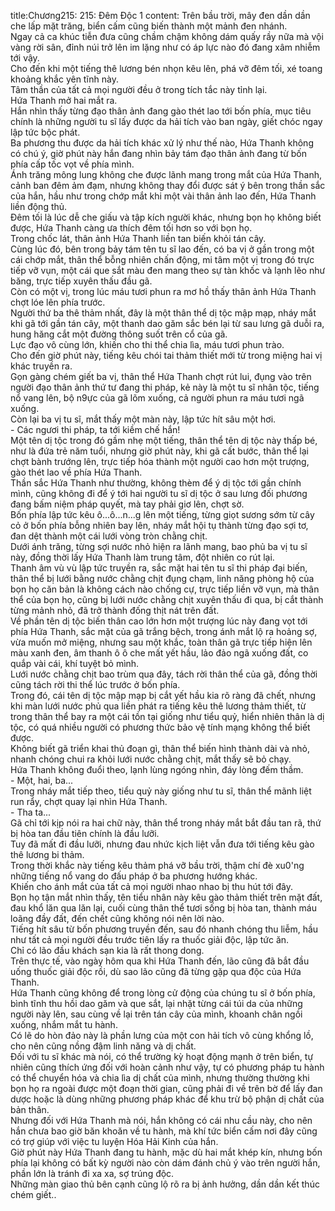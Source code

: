 title:Chương215: 215: Đêm Độc 1
content:
Trên bầu trời, mây đen dần dần che lấp mặt trăng, biển cấm cũng biến thành một mảnh đen nhánh.<br>Ngay cả ca khúc tiễn đưa cũng chầm chậm không dám quấy rầy nữa mà vội vàng rời sân, đỉnh núi trở lên im lặng như có áp lực nào đó đang xâm nhiễm tới vậy.<br>Cho đến khi một tiếng thê lương bén nhọn kêu lên, phá vỡ đêm tối, xé toang khoảng khắc yên tĩnh này.<br>Tâm thần của tất cả mọi người đều ở trong tích tắc này tỉnh lại.<br>Hứa Thanh mở hai mắt ra.<br>Hắn nhìn thấy từng đạo thân ảnh đang gào thét lao tới bốn phía, mục tiêu chính là những người tu sĩ lấy được da hải tích vào ban ngày, giết chóc ngay lập tức bộc phát.<br>Ba phương thu được da hải tích khác xử lý như thế nào, Hứa Thanh không có chú ý, giờ phút này hắn đang nhìn bảy tám đạo thân ảnh đang từ bốn phía cấp tốc vọt về phía mình.<br>Ánh trăng mông lung không che được lãnh mang trong mắt của Hứa Thanh, cảnh ban đêm ảm đạm, nhưng không thay đổi được sát ý bên trong thần sắc của hắn, hầu như trong chớp mắt khi một vài thân ảnh lao đến, Hứa Thanh liền động thủ.<br>Đêm tối là lúc dễ che giấu và tập kích người khác, nhưng bọn họ không biết được, Hứa Thanh càng ưa thích đêm tối hơn so với bọn họ.<br>Trong chốc lát, thân ảnh Hứa Thanh liền tan biến khỏi tán cây.<br>Cùng lúc đó, bên trong bảy tám tên tu sĩ lao đến, có ba vị ở gần trong một cái chớp mắt, thân thể bỗng nhiên chấn động, mi tâm một vị trong đó trực tiếp vỡ vụn, một cái que sắt màu đen mang theo sự tàn khốc và lạnh lẽo như băng, trực tiếp xuyên thấu đầu gã.<br>Còn có một vị, trong lúc máu tươi phun ra mơ hồ thấy thân ảnh Hứa Thanh chợt lóe lên phía trước.<br>Người thứ ba thê thảm nhất, đây là một thân thể dị tộc mập mạp, nháy mắt khi gã tới gần tán cây, một thanh dao găm sắc bén lại từ sau lưng gã duỗi ra, hung hăng cắt một đường thông suốt trên cổ của gã.<br>Lực đạo vô cùng lớn, khiến cho thi thể chia lìa, máu tươi phun trào.<br>Cho đến giờ phút này, tiếng kêu chói tai thảm thiết mới từ trong miệng hai vị khác truyền ra.<br>Gọn gàng chém giết ba vị, thân thể Hứa Thanh chợt rút lui, đụng vào trên người đạo thân ảnh thứ tư đang thi pháp, kẻ này là một tu sĩ nhân tộc, tiếng nổ vang lên, bộ n9ực của gã lõm xuống, cả người phun ra máu tươi ngã xuống.<br>Còn lại ba vị tu sĩ, mắt thấy một màn này, lập tức hít sâu một hơi.<br>- Các ngươi thi pháp, ta tới kiềm chế hắn!<br>Một tên dị tộc trong đó gầm nhẹ một tiếng, thân thể tên dị tộc này thấp bé, như là đứa trẻ năm tuổi, nhưng giờ phút này, khi gã cất bước, thân thể lại chợt bành trướng lên, trực tiếp hóa thành một người cao hơn một trượng, gào thét lao về phía Hứa Thanh.<br>Thần sắc Hứa Thanh như thường, không thèm để ý dị tộc tới gần chính mình, cũng không đi để ý tới hai người tu sĩ dị tộc ở sau lưng đối phương đang bấm niệm pháp quyết, mà tay phải giơ lên, chợt sờ.<br>Bốn phía lập tức kêu ô...ô...n...g lên một tiếng, từng giọt sương sớm từ cây cỏ ở bốn phía bỗng nhiên bay lên, nháy mắt hội tụ thành từng đạo sợi tơ, đan dệt thành một cái lưới vòng tròn chằng chịt.<br>Dưới ánh trăng, từng sợi nước nhỏ hiện ra lãnh mang, bao phủ ba vị tu sĩ này, đồng thời lấy Hứa Thanh làm trung tâm, đột nhiên co rút lại.<br>Thanh âm vù vù lập tức truyền ra, sắc mặt hai tên tu sĩ thi pháp đại biến, thân thể bị lưới bằng nước chằng chịt đụng chạm, linh năng phòng hộ của bọn họ căn bản là không cách nào chống cự, trực tiếp liền vỡ vụn, mà thân thể của bọn họ, cũng bị lưới nước chằng chịt xuyên thấu đi qua, bị cắt thành từng mảnh nhỏ, đã trở thành đống thịt nát trên đất.<br>Về phần tên dị tộc biến thân cao lớn hơn một trượng lúc này đang vọt tới phía Hứa Thanh, sắc mặt của gã trắng bệch, trong ánh mắt lộ ra hoảng sợ, vừa muốn mở miệng, nhưng sau một khắc, toàn thân gã trực tiếp hiện lên màu xanh đen, âm thanh ô ô che mất yết hầu, lảo đảo ngã xuống đất, co quắp vài cái, khí tuyệt bỏ mình.<br>Lưới nước chằng chịt bao trùm qua đây, tách rời thân thể của gã, đồng thời cũng tách rời thi thể lúc trước ở bốn phía.<br>Trong đó, cái tên dị tộc mập mạp bị cắt yết hầu kia rõ ràng đã chết, nhưng khi màn lưới nước phủ qua liền phát ra tiếng kêu thê lương thảm thiết, từ trong thân thể bay ra một cái tồn tại giống như tiểu quỷ, hiển nhiên thân là dị tộc, có quá nhiều người có phương thức bảo vệ tính mạng không thể biết được.<br>Không biết gã triển khai thủ đoạn gì, thân thể biến hình thành dài và nhỏ, nhanh chóng chui ra khỏi lưới nước chằng chịt, mắt thấy sẽ bỏ chạy.<br>Hứa Thanh không đuổi theo, lạnh lùng ngóng nhìn, đáy lòng đếm thầm.<br>- Một, hai, ba...<br>Trong nháy mắt tiếp theo, tiểu quỷ này giống như tu sĩ, thân thể mãnh liệt run rẩy, chợt quay lại nhìn Hứa Thanh.<br>- Tha ta...<br>Gã chỉ tới kịp nói ra hai chữ này, thân thể trong nháy mắt bắt đầu tan rã, thứ bị hòa tan đầu tiên chính là đầu lưỡi.<br>Tuy đã mất đi đầu lưỡi, nhưng đau nhức kịch liệt vẫn đưa tới tiếng kêu gào thê lương bi thảm.<br>Trong thời khắc này tiếng kêu thảm phá vỡ bầu trời, thậm chí đè xu0'ng những tiếng nổ vang do đấu pháp ở ba phương hướng khác.<br>Khiến cho ánh mắt của tất cả mọi người nhao nhao bị thu hút tới đây.<br>Bọn họ tận mắt nhìn thấy, tên tiểu nhân này kêu gào thảm thiết trên mặt đất, đau khổ lăn qua lăn lại, cuối cùng thân thể tươi sống bị hòa tan, thành máu loãng đầy đất, đến chết cũng không nói nên lời nào.<br>Tiếng hít sâu từ bốn phương truyền đến, sau đó nhanh chóng thu liễm, hầu như tất cả mọi người đều trước tiên lấy ra thuốc giải độc, lập tức ăn.<br>Chỉ có lão đầu khách sạn kia là rất thong dong.<br>Trên thực tế, vào ngày hôm qua khi Hứa Thanh đến, lão cũng đã bắt đầu uống thuốc giải độc rồi, dù sao lão cũng đã từng gặp qua độc của Hứa Thanh.<br>Hứa Thanh cũng không để trong lòng cử động của chúng tu sĩ ở bốn phía, bình tĩnh thu hồi dao găm và que sắt, lại nhặt từng cái túi da của những người này lên, sau cùng về lại trên tán cây của mình, khoanh chân ngồi xuống, nhắm mắt tu hành.<br>Có lẽ do hòn đảo này là phần lưng của một con hải tích vô cùng khổng lồ, cho nên cũng nồng đậm linh năng và dị chất.<br>Đối với tu sĩ khác mà nói, có thể trường kỳ hoạt động mạnh ở trên biển, tự nhiên cũng thích ứng đối với hoàn cảnh như vậy, tự có phương pháp tu hành có thể chuyển hóa và chia lìa dị chất của mình, nhưng thường thường khi bọn họ ra ngoài được một đoạn thời gian, cũng phải đi về trên bờ để lấy đan dược hoặc là dùng những phương pháp khác để khu trừ bộ phận dị chất của bản thân.<br>Nhưng đối với Hứa Thanh mà nói, hắn không có cái nhu cầu này, cho nên hắn chưa bao giờ băn khoăn về tu hành, mà khí tức biển cấm nơi đây cũng có trợ giúp với việc tu luyện Hóa Hải Kinh của hắn.<br>Giờ phút này Hứa Thanh đang tu hành, mặc dù hai mắt khép kín, nhưng bốn phía lại không có bất kỳ người nào còn dám đánh chủ ý vào trên người hắn, phần lớn là tránh đi xa xa, sợ trúng độc.<br>Những màn giao thủ bên cạnh cũng lộ rõ ra bị ảnh hưởng, dần dần kết thúc chém giết..<br>
